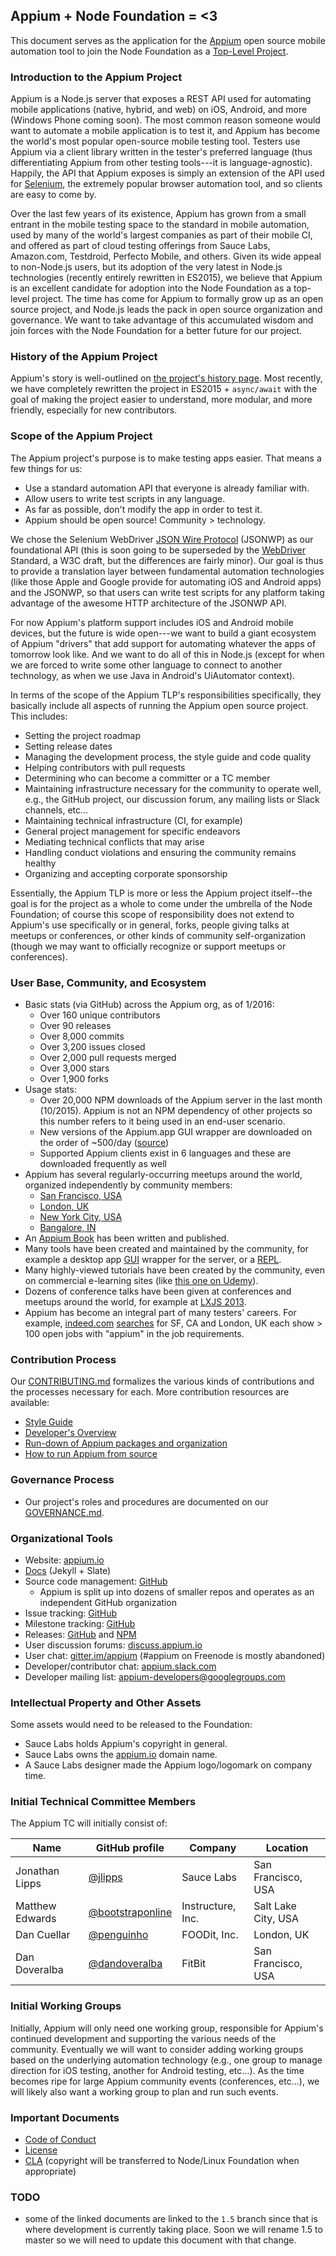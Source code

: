 ## Appium + Node Foundation = <3

This document serves as the application for the [Appium](https://appium.io)
open source mobile automation tool to join the Node Foundation as a [Top-Level
Project](https://github.com/nodejs/TSC/blob/master/Project-Lifecycle.md#top-level-project-and-working-group-requirements).

### Introduction to the Appium Project

Appium is a Node.js server that exposes a REST API used for automating mobile
applications (native, hybrid, and web) on iOS, Android, and more (Windows Phone
coming soon). The most common reason someone would want to automate a mobile
application is to test it, and Appium has become the world's most popular
open-source mobile testing tool. Testers use Appium via a client library
written in the tester's preferred language (thus differentiating Appium from
other testing tools---it is language-agnostic). Happily, the API that Appium
exposes is simply an extension of the API used for
[Selenium](https://seleniumhq.org), the extremely popular browser automation
tool, and so clients are easy to come by.

Over the last few years of its existence, Appium has grown from a small entrant
in the mobile testing space to the standard in mobile automation, used by many
of the world's largest companies as part of their mobile CI, and offered as
part of cloud testing offerings from Sauce Labs, Amazon.com, Testdroid,
Perfecto Mobile, and others. Given its wide appeal to non-Node.js users, but
its adoption of the very latest in Node.js technologies (recently entirely
rewritten in ES2015), we believe that Appium is an excellent candidate for
adoption into the Node Foundation as a top-level project. The time has come for
Appium to formally grow up as an open source project, and Node.js leads the
pack in open source organization and governance. We want to take advantage of
this accumulated wisdom and join forces with the Node Foundation for a better
future for our project.

### History of the Appium Project

Appium's story is well-outlined on [the project's history
page](http://appium.io/history.html?lang=en). Most recently, we have completely
rewritten the project in ES2015 + `async/await` with the goal of making the
project easier to understand, more modular, and more friendly, especially for
new contributors.

### Scope of the Appium Project

The Appium project's purpose is to make testing apps easier. That means a few
things for us:

* Use a standard automation API that everyone is already familiar with.
* Allow users to write test scripts in any language.
* As far as possible, don't modify the app in order to test it.
* Appium should be open source! Community > technology.

We chose the Selenium WebDriver [JSON Wire
Protocol](https://code.google.com/p/selenium/wiki/JsonWireProtocol) (JSONWP) as
our foundational API (this is soon going to be superseded by the
[WebDriver](https://www.w3.org/TR/webdriver/) Standard, a W3C draft, but the
differences are fairly minor). Our goal is thus to provide a translation layer
between fundamental automation technologies (like those Apple and Google
provide for automating iOS and Android apps) and the JSONWP, so that users can
write test scripts for any platform taking advantage of the awesome HTTP
architecture of the JSONWP API.

For now Appium's platform support includes iOS and Android mobile devices, but
the future is wide open---we want to build a giant ecosystem of Appium
"drivers" that add support for automating whatever the apps of tomorrow look
like. And we want to do all of this in Node.js (except for when we are forced
to write some other language to connect to another technology, as when we use
Java in Android's UiAutomator context).

In terms of the scope of the Appium TLP's responsibilities specifically, they
basically include all aspects of running the Appium open source project. This
includes:

* Setting the project roadmap
* Setting release dates
* Managing the development process, the style guide and code quality
* Helping contributors with pull requests
* Determining who can become a committer or a TC member
* Maintaining infrastructure necessary for the community to operate well, e.g., the GitHub project, our discussion forum, any mailing lists or Slack channels, etc...
* Maintaining technical infrastructure (CI, for example)
* General project management for specific endeavors
* Mediating technical conflicts that may arise
* Handling conduct violations and ensuring the community remains healthy
* Organizing and accepting corporate sponsorship

Essentially, the Appium TLP is more or less the Appium project itself--the goal
is for the project as a whole to come under the umbrella of the Node
Foundation; of course this scope of responsibility does not extend to Appium's
use specifically or in general, forks, people giving talks at meetups or
conferences, or other kinds of community self-organization (though we may want
to officially recognize or support meetups or conferences).

### User Base, Community, and Ecosystem

* Basic stats (via GitHub) across the Appium org, as of 1/2016:
	* Over 160 unique contributors
	* Over 90 releases
	* Over 8,000 commits
	* Over 3,200 issues closed
	* Over 2,000 pull requests merged
	* Over 3,000 stars
	* Over 1,900 forks
* Usage stats:
	* Over 20,000 NPM downloads of the Appium server in the last month (10/2015). Appium is not an NPM dependency of other projects so this number refers to it being used in an end-user scenario.
	* New versions of the Appium.app GUI wrapper are downloaded on the order of ~500/day ([source](https://bitbucket.org/appium/appium.app/downloads/))
	* Supported Appium clients exist in 6 languages and these are downloaded frequently as well
* Appium has several regularly-occurring meetups around the world, organized independently by community members:
	* [San Francisco, USA](http://www.meetup.com/Appium-SF/)
	* [London, UK](http://www.meetup.com/Appium-London/)
	* [New York City, USA](http://www.meetup.com/Appium-New-York/)
	* [Bangalore, IN](http://www.meetup.com/Bangalore-Appium-Meetup/)
* An [Appium Book](https://www.packtpub.com/application-development/appium-essentials) has been written and published.
* Many tools have been created and maintained by the community, for example a desktop app [GUI](https://github.com/appium/appium-dot-app) wrapper for the server, or a [REPL](https://github.com/Jonahss/AppiumRepl).
* Many highly-viewed tutorials have been created by the community, even on commercial e-learning sites (like [this one on Udemy](https://www.udemy.com/appium-selendroid-tutorials/)).
* Dozens of conference talks have been given at conferences and meetups around the world, for example at [LXJS 2013](https://www.youtube.com/watch?v=zsbNVkayYRQ).
* Appium has become an integral part of many testers' careers. For example, [indeed.com](http://www.indeed.co.uk/jobs?q=appium&l=London) [searches](http://www.indeed.com/jobs?limit=10&as_not=&sort=&jt=all&as_any=&l=San+Francisco%2C+CA&fromage=any&as_cmp=&psf=advsrch&as_phr=&as_ttl=&st=&salary=&as_and=appium&radius=50) for SF, CA and London, UK each show > 100 open jobs with "appium" in the job requirements.

### Contribution Process

Our
[CONTRIBUTING.md](https://github.com/appium/appium/blob/master/CONTRIBUTING.md)
formalizes the various kinds of contributions and the processes necessary for
each. More contribution resources are available:

* [Style Guide](https://github.com/appium/appium/blob/master/docs/en/contributing-to-appium/style-guide-2.0.md)
* [Developer's Overview](https://github.com/appium/appium/blob/1.5/docs/en/contributing-to-appium/developers-overview.md)
* [Run-down of Appium packages and organization](https://github.com/appium/appium/blob/1.5/docs/en/contributing-to-appium/appium-packages.md)
* [How to run Appium from source](https://github.com/appium/appium/blob/master/docs/en/contributing-to-appium/appium-from-source.md)


### Governance Process

* Our project's roles and procedures are documented on our [GOVERNANCE.md](https://github.com/appium/appium/blob/1.5/GOVERNANCE.md).

### Organizational Tools

* Website: [appium.io](http://appium.io)
* [Docs](http://appium.io/slate/en/master) (Jekyll + Slate)
* Source code management: [GitHub](https://github.com/appium/appium)
	* Appium is split up into dozens of smaller repos and operates as an independent GitHub organization
* Issue tracking: [GitHub](https://github.com/appium/appium/issues)
* Milestone tracking: [GitHub](https://github.com/appium/appium/milestones)
* Releases: [GitHub](https://github.com/appium/appium/releases) and [NPM](https://npmjs.org/package/appium)
* User discussion forums: [discuss.appium.io](https://discuss.appium.io)
* User chat: [gitter.im/appium](https://gitter.im/orgs/appium/rooms) (#appium on Freenode is mostly abandoned)
* Developer/contributor chat: [appium.slack.com](https://appium.slack.com)
* Developer mailing list: [appium-developers@googlegroups.com](https://groups.google.com/forum/#!forum/appium-developers)

### Intellectual Property and Other Assets

Some assets would need to be released to the Foundation:

* Sauce Labs holds Appium's copyright in general.
* Sauce Labs owns the [appium.io](https://appium.io) domain name.
* A Sauce Labs designer made the Appium logo/logomark on company time.

### Initial Technical Committee Members

The Appium TC will initially consist of:

|Name|GitHub profile|Company|Location|
|----|--------------|-------|--------|
|Jonathan Lipps|[@jlipps](https://github.com/jlipps)|Sauce Labs|San Francisco, USA|
|Matthew Edwards|[@bootstraponline](https://github.com/bootstraponline)|Instructure, Inc.|Salt Lake City, USA|
|Dan Cuellar|[@penguinho](https://github.com/penguinho)|FOODit, Inc.|London, UK|
|Dan Doveralba|[@dandoveralba](https://github.com/dandoveralba)|FitBit|San Francisco, USA|

### Initial Working Groups

Initially, Appium will only need one working group, responsible for Appium's
continued development and supporting the various needs of the community.
Eventually we will want to consider adding working groups based on the
underlying automation technology (e.g., one group to manage direction for iOS
testing, another for Android testing, etc...). As the time becomes ripe for
large Appium community events (conferences, etc...), we will likely also want
a working group to plan and run such events.

### Important Documents

* [Code of Conduct](https://github.com/appium/appium/blob/master/CONDUCT.md)
* [License](https://github.com/appium/appium/blob/master/LICENSE)
* [CLA](https://docs.google.com/forms/d/1lOfXRw_0VCk7gYzjj4WLetGu7yelDVo5LWh0z7pGftE/viewform) (copyright will be transferred to Node/Linux Foundation when appropriate)


### TODO

* some of the linked documents are linked to the `1.5` branch since that is where development is currently taking place. Soon we will rename 1.5 to master so we will need to update this document with that change.
